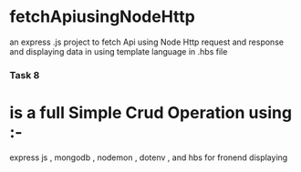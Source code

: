 # fetchApiusingNodeHttp
an express .js project to fetch Api using Node Http request and response   and displaying data in using template language in .hbs file 

### Task 8 ###

<h1>is a full Simple Crud Operation using :-</h1>

express js ,
mongodb , 
nodemon ,
dotenv ,
and hbs for fronend displaying 

